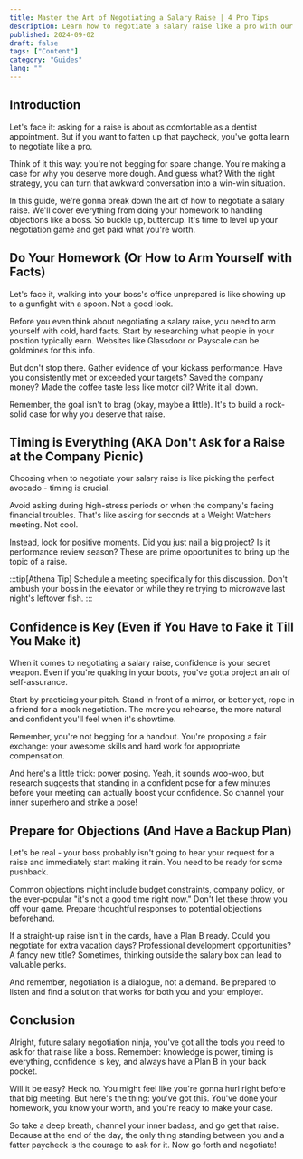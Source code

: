 ```yaml
---
title: Master the Art of Negotiating a Salary Raise | 4 Pro Tips
description: Learn how to negotiate a salary raise like a pro with our expert guide. Discover 4 key strategies to boost your confidence and secure that well-deserved raise.
published: 2024-09-02
draft: false
tags: ["Content"]
category: "Guides"
lang: ""
---
```



## Introduction

Let's face it: asking for a raise is about as comfortable as a dentist appointment. But if you want to fatten up that paycheck, you've gotta learn to negotiate like a pro.

Think of it this way: you're not begging for spare change. You're making a case for why you deserve more dough. And guess what? With the right strategy, you can turn that awkward conversation into a win-win situation.

In this guide, we're gonna break down the art of how to negotiate a salary raise. We'll cover everything from doing your homework to handling objections like a boss. So buckle up, buttercup. It's time to level up your negotiation game and get paid what you're worth.


## Do Your Homework (Or How to Arm Yourself with Facts)

Let's face it, walking into your boss's office unprepared is like showing up to a gunfight with a spoon. Not a good look.

Before you even think about negotiating a salary raise, you need to arm yourself with cold, hard facts. Start by researching what people in your position typically earn. Websites like Glassdoor or Payscale can be goldmines for this info.

But don't stop there. Gather evidence of your kickass performance. Have you consistently met or exceeded your targets? Saved the company money? Made the coffee taste less like motor oil? Write it all down.

Remember, the goal isn't to brag (okay, maybe a little). It's to build a rock-solid case for why you deserve that raise.

## Timing is Everything (AKA Don't Ask for a Raise at the Company Picnic)

Choosing when to negotiate your salary raise is like picking the perfect avocado - timing is crucial.

Avoid asking during high-stress periods or when the company's facing financial troubles. That's like asking for seconds at a Weight Watchers meeting. Not cool.

Instead, look for positive moments. Did you just nail a big project? Is it performance review season? These are prime opportunities to bring up the topic of a raise.

:::tip[Athena Tip]
Schedule a meeting specifically for this discussion. Don't ambush your boss in the elevator or while they're trying to microwave last night's leftover fish.
:::

## Confidence is Key (Even if You Have to Fake it Till You Make it)

When it comes to negotiating a salary raise, confidence is your secret weapon. Even if you're quaking in your boots, you've gotta project an air of self-assurance.

Start by practicing your pitch. Stand in front of a mirror, or better yet, rope in a friend for a mock negotiation. The more you rehearse, the more natural and confident you'll feel when it's showtime.

Remember, you're not begging for a handout. You're proposing a fair exchange: your awesome skills and hard work for appropriate compensation.

And here's a little trick: power posing. Yeah, it sounds woo-woo, but research suggests that standing in a confident pose for a few minutes before your meeting can actually boost your confidence. So channel your inner superhero and strike a pose!

## Prepare for Objections (And Have a Backup Plan)

Let's be real - your boss probably isn't going to hear your request for a raise and immediately start making it rain. You need to be ready for some pushback.

Common objections might include budget constraints, company policy, or the ever-popular "it's not a good time right now." Don't let these throw you off your game. Prepare thoughtful responses to potential objections beforehand.

If a straight-up raise isn't in the cards, have a Plan B ready. Could you negotiate for extra vacation days? Professional development opportunities? A fancy new title? Sometimes, thinking outside the salary box can lead to valuable perks.

And remember, negotiation is a dialogue, not a demand. Be prepared to listen and find a solution that works for both you and your employer.

## Conclusion

Alright, future salary negotiation ninja, you've got all the tools you need to ask for that raise like a boss. Remember: knowledge is power, timing is everything, confidence is key, and always have a Plan B in your back pocket.

Will it be easy? Heck no. You might feel like you're gonna hurl right before that big meeting. But here's the thing: you've got this. You've done your homework, you know your worth, and you're ready to make your case.

So take a deep breath, channel your inner badass, and go get that raise. Because at the end of the day, the only thing standing between you and a fatter paycheck is the courage to ask for it. Now go forth and negotiate!
